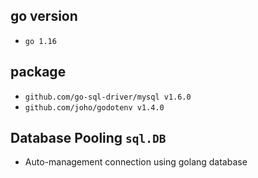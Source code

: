 ## go version
* `go 1.16`
## package 
* `github.com/go-sql-driver/mysql v1.6.0`
* `github.com/joho/godotenv v1.4.0`

## Database Pooling `sql.DB`
* Auto-management connection using golang database 